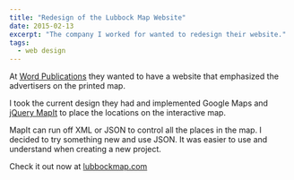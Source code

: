```yaml
---
title: "Redesign of the Lubbock Map Website"
date: 2015-02-13
excerpt: "The company I worked for wanted to redesign their website."
tags:
  - web design
---
```


At [Word Publications](http://wordpub.com/) they wanted to have a website that emphasized the advertisers on the printed map.

I took the current design they had and implemented Google Maps and [jQuery MapIt](http://lifeinthegrid.com/labs/mapit/) to place the locations on the interactive map.

MapIt can run off XML or JSON to control all the places in the map. I decided to try something new and use JSON. It was easier to use and understand when creating a new project.

Check it out now at [lubbockmap.com](http://lubbockmap.com)
